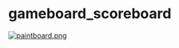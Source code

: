 # gameboard_scoreboard
[![paintboard.png](https://i.postimg.cc/Y9WTnVvh/paintboard.png)](https://postimg.cc/Q9j6Vfk3)
